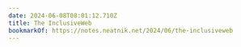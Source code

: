 ```yaml
---
date: 2024-06-08T08:01:12.710Z
title: The InclusiveWeb
bookmarkOf: https://notes.neatnik.net/2024/06/the-inclusiveweb
---
```

